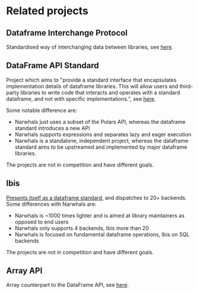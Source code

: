 # Related projects

## Dataframe Interchange Protocol

Standardised way of interchanging data between libraries, see
[here](https://data-apis.org/dataframe-protocol/latest/index.html).

## DataFrame API Standard

Project which aims to "provide a standard interface that encapsulates implementation details of dataframe libraries. This will allow users and third-party libraries to write code that interacts and operates with a standard dataframe, and not with specific implementations.", see [here](https://data-apis.org/dataframe-api/draft/).

Some notable difference are:

- Narwhals just uses a subset of the Polars API, whereas the dataframe standard introduces a new API
- Narwhals supports expressions and separates lazy and eager execution
- Narwhals is a standalone, independent project, whereas the dataframe standard aims to be upstreamed
  and implemented by major dataframe libraries.

The projects are not in competition and have different goals.

## Ibis

[Presents itself as a dataframe standard](https://voltrondata.com/resources/open-source-standards), and
dispatches to 20+ backends. Some differences with Narwhals are:

- Narwhals is ~1000 times lighter and is aimed at library maintainers as opposed to end users
- Narwhals only supports 4 backends, Ibis more than 20
- Narwhals is focused on fundamental dataframe operations, Ibis on SQL backends

The projects are not in competition and have different goals.

## Array API

Array counterpart to the DataFrame API, see [here](https://data-apis.org/array-api/2022.12/index.html).
